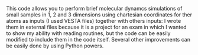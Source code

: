 This code allows you to perform brief molecular dynamcs simulations of small samples in 1, 2 and 3 dimensions using chartesian coordinates for ther atoms as inputs (I used VESTA files) together with others inputs: I wrote them in external files because it is a project for an exam in which I wanted to show my ability with reading routines, but the code can be easily modified to include them in the code itself.
Several other improvements can be easily done by using Python powers.

